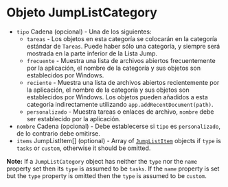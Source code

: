# Objeto JumpListCategory

* `tipo` Cadena (opcional) - Una de los siguientes: 
  * `tareas` - Los objetos en esta categoría se colocarán en la categoría estándar de `Tareas`. Puede haber sólo una categoría, y siempre será mostrada en la parte inferior de la Lista Jump.
  * `frecuente` - Muestra una lista de archivos abiertos frecuentemente por la aplicación, el nombre de la categoría y sus objetos son establecidos por Windows.
  * `reciente` - Muestra una lista de archivos abiertos recientemente por la aplicación, el nombre de la categoría y sus objetos son establecidos por Windows. Los objetos pueden añadidos a esta categoría indirectamente utilizando `app.addRecentDocument(path)`.
  * `personalizado` - Muestra tareas o enlaces de archivo, `nombre` debe ser establecido por la aplicación.
* `nombre` Cadena (opcional) - Debe establecerse si `tipo` es `personalizado`, de lo contrario debe omitirse.
* `items` JumpListItem[] (optional) - Array of [`JumpListItem`](jump-list-item.md) objects if `type` is `tasks` or `custom`, otherwise it should be omitted.

**Note:** If a `JumpListCategory` object has neither the `type` nor the `name` property set then its `type` is assumed to be `tasks`. If the `name` property is set but the `type` property is omitted then the `type` is assumed to be `custom`.